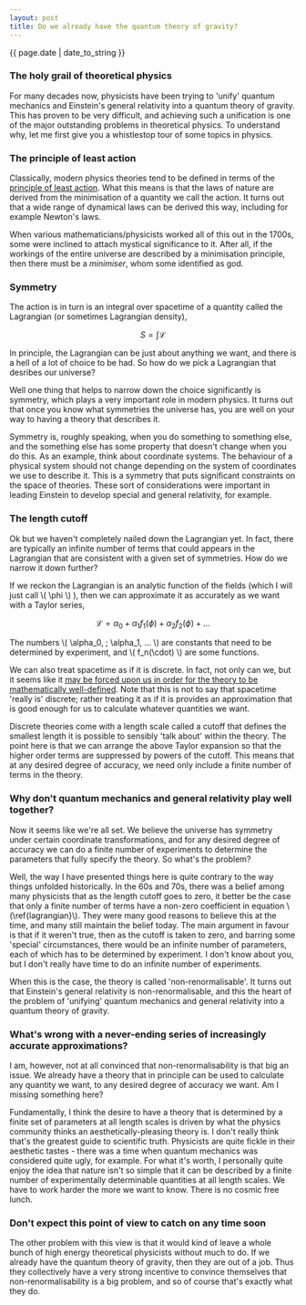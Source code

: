 ```yaml
---
layout: post
title: Do we already have the quantum theory of gravity?
---
```


<p>{{ page.date | date_to_string }}</p>

<h3>  The holy grail of theoretical physics </h3> 

For many decades now, physicists have been trying to 'unify' quantum mechanics and Einstein's general relativity into a quantum theory of gravity. This has proven to be very difficult, and achieving such a unification is one of the major outstanding problems in theoretical physics. To understand why, let me first give you a whistlestop tour of some topics in physics.

<h3>  The principle of least action </h3> 

Classically, modern physics theories tend to be defined in terms of the <a href="https://en.wikipedia.org/wiki/Stationary-action_principles" target="_blank"> principle of least action</a>. What this means is that the laws of nature are derived from the minimisation of a quantity we call the action. It turns out that a wide range of dynamical laws can be derived this way, including for example Newton's laws. 

When various mathematicians/physicists worked all of this out in the 1700s, some were inclined to attach mystical significance to it. After all, if the workings of the entire universe are described by a minimisation principle, then there must be a <em>minimiser</em>, whom some identified as god.


<h3>  Symmetry </h3> 

The action is in turn is an integral over spacetime of a quantity called the Lagrangian (or sometimes Lagrangian density),

$$ S = \int \mathcal{L} \tag{1}$$

In principle, the Lagrangian can be just about anything we want, and there is a hell of a lot of choice to be had. So how do we pick a Lagrangian that desribes our universe?

Well one thing that helps to narrow down the choice significantly is symmetry, which plays a very important role in modern physics. It turns out that once you know what symmetries the universe has, you are well on your way to having a theory that describes it.

Symmetry is, roughly speaking, when you do something to something else, and the something else has some property that doesn't change when you do this. As an example, think about coordinate systems. The behaviour of a physical system should not change depending on the system of coordinates we use to describe it. This is a symmetry that puts significant constraints on the space of theories. These sort of considerations were important in leading Einstein to develop special and general relativity, for example. 


<h3> The length cutoff </h3> 

Ok but we haven't completely nailed down the Lagrangian yet. In fact, there are typically an infinite number of terms that could appears in the Lagrangian that are consistent with a given set of symmetries. How do we narrow it down further?


If we reckon the Lagrangian is an analytic function of the fields (which I will just call \\( \phi \\) ), then we can approximate it as accurately as we want with a Taylor series,

$$ \mathcal{L} = \alpha_0 + \alpha_1 f_1(\phi) + \alpha_2 f_2(\phi) + ...  \label{lagrangian} \tag{2}$$

The numbers \\( \alpha_0, \; \alpha_1, ... \\) are constants that need to be determined by experiment, and \\( f_n(\cdot) \\) are some functions.

We can also treat spacetime as if it is discrete. In fact, not only can we, but it seems like it <a href="https://en.wikipedia.org/wiki/Wightman_axioms#Existence_of_theories_which_satisfy_the_axioms" target="_blank">may be forced upon us in order for the theory to be mathematically well-defined</a>. Note that this is not to say that spacetime 'really is' discrete; rather treating it as if it is provides an approximation that is good enough for us to calculate whatever quantities we want.

Discrete theories come with a length scale called a cutoff that defines the smallest length it is possible to sensibly 'talk about' within the theory. The point here is that we can arrange the above Taylor expansion so that the higher order terms are suppressed by powers of the cutoff. This means that at any desired degree of accuracy, we need only include a finite number of terms in the theory.


<h3>  Why don't quantum mechanics and general relativity play well together? </h3> 

Now it seems like we're all set. We believe the universe has symmetry under certain coordinate transformations, and for any desired degree of accuracy we can do a finite number of experiments to determine the parameters that fully specify the theory. So what's the problem?

Well, the way I have presented things here is quite contrary to the way things unfolded historically. In the 60s and 70s, there was a belief among many physicists that as the length cutoff goes to zero, it better be the case that only a finite number of terms have a non-zero coefficient in equation \\(\ref{lagrangian}\\). They were many good reasons to believe this at the time, and many still maintain the belief today. The main argument in favour is that if it weren't true, then as the cutoff is taken to zero, and barring some 'special' circumstances, there would be an infinite number of parameters, each of which has to be determined by experiment. I don't know about you, but I don't really have time to do an infinite number of experiments.

When this is the case, the theory is called 'non-renormalisable'. It turns out that Einstein's general relativity is non-renormalisable, and this the heart of the problem of 'unifying' quantum mechanics and general relativity into a quantum theory of gravity.


<h3>  What's wrong with a never-ending series of increasingly accurate approximations? </h3> 

I am, however, not at all convinced that non-renormalisability is that big an issue. We already have a theory that in principle can be used to calculate any quantity we want, to any desired degree of accuracy we want. Am I missing something here?

Fundamentally, I think the desire to have a theory that is determined by a finite set of parameters at all length scales is driven by what the physics community thinks an aesthetically-pleasing theory is. I don't really think that's the greatest guide to scientific truth. Physicists are quite fickle in their aesthetic tastes - there was a time when quantum mechanics was considered quite ugly, for example. For what it's worth, I personally quite enjoy the idea that nature isn't so simple that it can be described by a finite number of experimentally determinable quantities at all length scales. We have to work harder the more we want to know. There is no cosmic free lunch.


<h3>  Don't expect this point of view to catch on any time soon </h3> 

The other problem with this view is that it would kind of leave a whole bunch of high energy theoretical physicists without much to do. If we already have the quantum theory of gravity, then they are out of a job. Thus they collectively have a very strong incentive to convince themselves that non-renormalisability is a big problem, and so of course that's exactly what they do.
